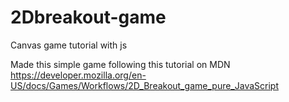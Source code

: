 # 2Dbreakout-game
Canvas game tutorial with js

Made this simple game following this tutorial on MDN
https://developer.mozilla.org/en-US/docs/Games/Workflows/2D_Breakout_game_pure_JavaScript

